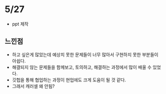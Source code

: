 # 5/27

- ppt 제작



## 느낀점

- 하고 싶은게 많았는데 예상치 못한 문제들이 너무 많아서 구현하지 못한 부분들이 아쉽다.
- 해결되지 않는 문제들을 함께보고, 토의하고, 해결하는 과정에서 많이 배울 수 있었다.
- 깃헙을 통해 협업하는 과정이 현업에도 크게 도움이 될 것 같다.
- 그래서 캐러셀 왜 안됨?

